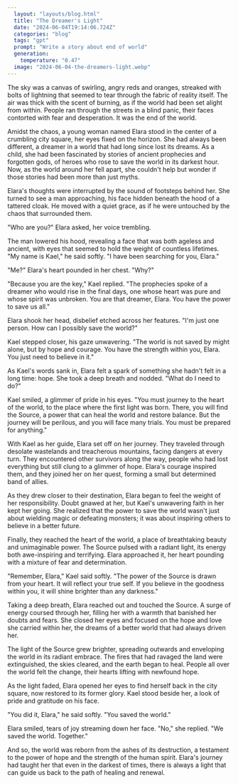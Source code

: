 ```yaml
---
  layout: "layouts/blog.html"
  title: "The Dreamer's Light"
  date: "2024-06-04T19:14:06.724Z"
  categories: "blog"
  tags: "gpt"
  prompt: "Write a story about end of world"
  generation: 
    temperature: "0.47"
  image: "2024-06-04-the-dreamers-light.webp"
---
```

The sky was a canvas of swirling, angry reds and oranges, streaked with bolts of lightning that seemed to tear through the fabric of reality itself. The air was thick with the scent of burning, as if the world had been set alight from within. People ran through the streets in a blind panic, their faces contorted with fear and desperation. It was the end of the world.

Amidst the chaos, a young woman named Elara stood in the center of a crumbling city square, her eyes fixed on the horizon. She had always been different, a dreamer in a world that had long since lost its dreams. As a child, she had been fascinated by stories of ancient prophecies and forgotten gods, of heroes who rose to save the world in its darkest hour. Now, as the world around her fell apart, she couldn't help but wonder if those stories had been more than just myths.

Elara's thoughts were interrupted by the sound of footsteps behind her. She turned to see a man approaching, his face hidden beneath the hood of a tattered cloak. He moved with a quiet grace, as if he were untouched by the chaos that surrounded them.

"Who are you?" Elara asked, her voice trembling.

The man lowered his hood, revealing a face that was both ageless and ancient, with eyes that seemed to hold the weight of countless lifetimes. "My name is Kael," he said softly. "I have been searching for you, Elara."

"Me?" Elara's heart pounded in her chest. "Why?"

"Because you are the key," Kael replied. "The prophecies spoke of a dreamer who would rise in the final days, one whose heart was pure and whose spirit was unbroken. You are that dreamer, Elara. You have the power to save us all."

Elara shook her head, disbelief etched across her features. "I'm just one person. How can I possibly save the world?"

Kael stepped closer, his gaze unwavering. "The world is not saved by might alone, but by hope and courage. You have the strength within you, Elara. You just need to believe in it."

As Kael's words sank in, Elara felt a spark of something she hadn't felt in a long time: hope. She took a deep breath and nodded. "What do I need to do?"

Kael smiled, a glimmer of pride in his eyes. "You must journey to the heart of the world, to the place where the first light was born. There, you will find the Source, a power that can heal the world and restore balance. But the journey will be perilous, and you will face many trials. You must be prepared for anything."

With Kael as her guide, Elara set off on her journey. They traveled through desolate wastelands and treacherous mountains, facing dangers at every turn. They encountered other survivors along the way, people who had lost everything but still clung to a glimmer of hope. Elara's courage inspired them, and they joined her on her quest, forming a small but determined band of allies.

As they drew closer to their destination, Elara began to feel the weight of her responsibility. Doubt gnawed at her, but Kael's unwavering faith in her kept her going. She realized that the power to save the world wasn't just about wielding magic or defeating monsters; it was about inspiring others to believe in a better future.

Finally, they reached the heart of the world, a place of breathtaking beauty and unimaginable power. The Source pulsed with a radiant light, its energy both awe-inspiring and terrifying. Elara approached it, her heart pounding with a mixture of fear and determination.

"Remember, Elara," Kael said softly. "The power of the Source is drawn from your heart. It will reflect your true self. If you believe in the goodness within you, it will shine brighter than any darkness."

Taking a deep breath, Elara reached out and touched the Source. A surge of energy coursed through her, filling her with a warmth that banished her doubts and fears. She closed her eyes and focused on the hope and love she carried within her, the dreams of a better world that had always driven her.

The light of the Source grew brighter, spreading outwards and enveloping the world in its radiant embrace. The fires that had ravaged the land were extinguished, the skies cleared, and the earth began to heal. People all over the world felt the change, their hearts lifting with newfound hope.

As the light faded, Elara opened her eyes to find herself back in the city square, now restored to its former glory. Kael stood beside her, a look of pride and gratitude on his face.

"You did it, Elara," he said softly. "You saved the world."

Elara smiled, tears of joy streaming down her face. "No," she replied. "We saved the world. Together."

And so, the world was reborn from the ashes of its destruction, a testament to the power of hope and the strength of the human spirit. Elara's journey had taught her that even in the darkest of times, there is always a light that can guide us back to the path of healing and renewal.
